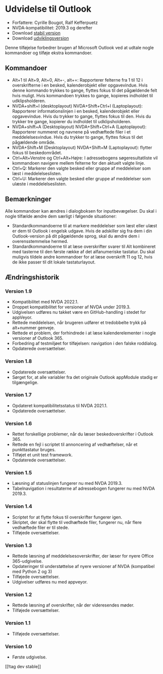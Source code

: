 # Udvidelse til Outlook #

* Forfattere: Cyrille Bougot, Ralf Kefferpuetz
* NVDA-kompatibilitet: 2019.3 og derefter
* Download [stabil version][1]
* Download [udviklingsversion][2]

Denne tilføjelse forbedrer brugen af Microsoft Outlook ved at udtale nogle
kommandoer og tilføje ekstra kommandoer.

## Kommandoer

* Alt+1 til Alt+9, Alt+0, Alt+-, alt+=: Rapporterer felterne fra 1 til 12 i
  overskrifterne i en besked, kalenderobjekt eller opgavevindue. Hvis denne
  kommando trykkes to gange, flyttes fokus til det pågældende felt hvis
  muligt. Hvis kommandoen trykkes to gange, kopieres indholdet til
  udklipsholderen.
* NVDA+shift+I (desktoplayout) NVDA+Shift+Ctrl+I (Laptoplayout): Rapporterer
  informationslinjen i en besked, kalenderobjekt eller opgavevindue. Hvis du
  trykker to gange, flyttes fokus til den. Hvis du trykker tre gange,
  kopierer du indholdet til udklipsholderen.
* NVDA+shift+A (Desktoplayout) NVDA+Shift+Ctrl+A (Laptoplayout): Rapporterer
  nummeret og navnene på vedhæftede filer i et meddelelsesvindue. Hvis du
  trykker to gange, flyttes fokus til det pågældende område.
* NVDA+Shift+M (Desktoplayout) NVDA+Shift+M (Laptoplayout): flytter fokus
  til beskedområdet.
* Ctrl+Alt+Venstre og Ctrl+Alt+Højre: I adressebogens søgeresultatliste vil
  kommandoen navigere mellem felterne for den aktuelt valgte linje.
* Ctrl+Q: Markerer den valgte besked eller gruppe af meddelelser som læst i
  meddelelseslisten.
* Ctrl+U: Markerer den valgte besked eller gruppe af meddelelser som ulæste
  i meddelelseslisten.

## Bemærkninger

Alle kommandoer kan ændres i dialogboksen for inputbevægelser. Du skal i
nogle tilfælde ændre dem særligt i følgende situationer:

* Standardkommandoerne til at markere meddelelser som læst eller ulæst er
  dem til Outlook i engelsk udgave. Hvis de adskiller sig fra dem i din
  Outlook-version på dit pågældende sprog, skal du ændre dem i
  overensstemmelse hermed.
* Standardkommandoerne til at læse overskrifter svarer til Alt kombineret
  med tasterne til den første række af det alfanumeriske tastatur. Du skal
  muligvis tildele andre kommandoer for at læse overskrift 11 og 12, hvis de
  ikke passer til dit lokale tastaturlayout.

## Ændringshistorik

### Version 1.9

* Kompatibilitet med NVDA 2022.1.
* Droppet kompatibilitet for versioner af NVDA under 2019.3.
* Udgivelsen udføres nu takket være en GitHub-handling i stedet for
  appVeyor.
* Rettede meddelelsen, når brugeren udfører et tredobbelte trykk på
  alt+nummer genveje.
* Rettede et problem, der forhindrede i at læse kalenderelementer i nogle
  versioner af Outlook 365.
* Forbedring af testmiljøet for tilføjelsen: navigation i den falske
  roddialog.
* Opdaterede oversættelser.

### Version 1.8

* Opdaterede oversættelser.
* Sørget for, at alle variabler fra det originale Outlook appModule stadig
  er tilgængelige.

### Version 1.7

* Opdateret kompatibilitetsstatus til NVDA 2021.1.
* Opdaterede oversættelser.

### Version 1.6

* Rettet forskellige problemer, når du læser beskedoverskrifter i Outlook
  365.
* Rettede en fejl i scriptet til annoncering af vedhæftelser, når et
  punkttastatur bruges.
* Tilføjet et unit test framework.
* Opdaterede oversættelser.

### Version 1.5

* Læsning af statuslinjen fungerer nu med NVDA 2019.3.
* Tabelnavigation i resultaterne af adressebogen fungerer nu med NVDA
  2019.3.

### Version 1.4

* Scriptet for at flytte fokus til overskrifter fungerer igen.
* Skriptet, der skal flytte til vedhæftede filer, fungerer nu, når flere
  vedhæftede filer er til stede.
* Tilføjede oversættelser.

### Version 1.3

* Rettede læsning af meddelelsesoverskrifter, der læser for nyere Office
  365-udgivelse.
* Opdateringer til understøttelse af nyere versioner af NVDA (kompatibel med
  Python 2 og 3)
* Tilføjede oversættelser.
* Udgivelser udføres nu med appveyor.

### Version 1.2

* Rettede læsning af overskrifter, når der videresendes møder.
* Tilføjede oversættelser.

### Version 1.1

* Tilføjede oversættelser.

### Version 1.0

* Første udgivelse.

[[!tag dev stable]]

[1]: https://addons.nvda-project.org/files/get.php?file=outlookextended

[2]: https://addons.nvda-project.org/files/get.php?file=outlookextended-dev
